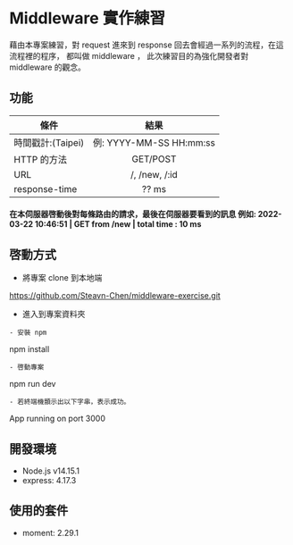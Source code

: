 # Middleware 實作練習 
  藉由本專案練習，對 request 進來到 response 回去會經過一系列的流程，在這流程裡的程序，
  都叫做 middleware ， 此次練習目的為強化開發者對 middleware 的觀念。
## 功能

| 條件             | 結果                    |
| -----------------|:----------------------:|
| 時間戳計:(Taipei) |例: YYYY-MM-SS HH:mm:ss |
| HTTP 的方法       | GET/POST               |
| URL              |  /, /new, /:id         |
| response-time    |  ?? ms                 |
  ####  
   **在本伺服器啓動後對每條路由的請求，最後在伺服器要看到的訊息 例如: 2022-03-22 10:46:51 | GET from /new | total time : 10 ms**


## 啓動方式

- 將專案 clone 到本地端

https://github.com/Steavn-Chen/middleware-exercise.git

- 進入到專案資料夾
```
- 安裝 npm
```
  npm install
```
- 啓動專案
```
  npm run dev
```
- 若終端機顥示出以下字串，表示成功。
```
  App running on port 3000

 ## 開發環境

 - Node.js v14.15.1
 - express: 4.17.3

 ## 使用的套件

- moment: 2.29.1